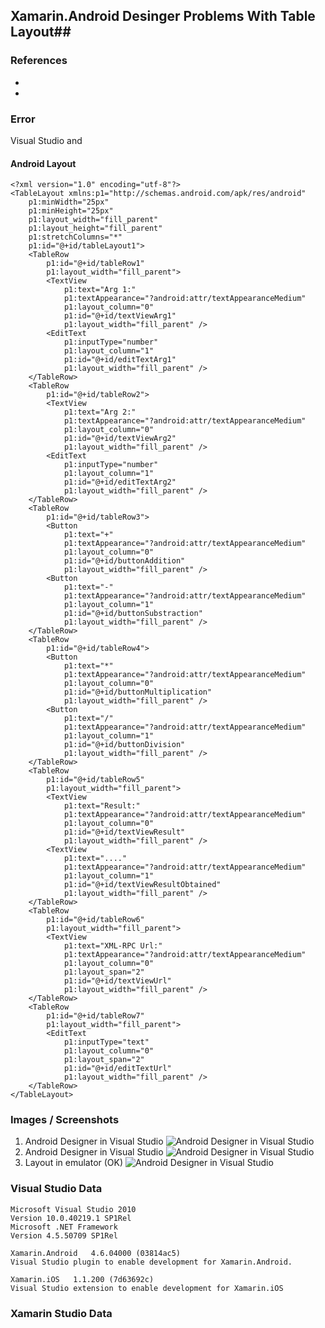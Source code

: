 ## Xamarin.Android Desinger Problems With Table Layout##

### References ###

* 	[]()
* 	[]()


### Error ###

Visual Studio and 
#### Android Layout ####

	<?xml version="1.0" encoding="utf-8"?>
	<TableLayout xmlns:p1="http://schemas.android.com/apk/res/android"
		p1:minWidth="25px"
		p1:minHeight="25px"
		p1:layout_width="fill_parent"
		p1:layout_height="fill_parent"
		p1:stretchColumns="*"
		p1:id="@+id/tableLayout1">
		<TableRow
			p1:id="@+id/tableRow1"
			p1:layout_width="fill_parent">
			<TextView
				p1:text="Arg 1:"
				p1:textAppearance="?android:attr/textAppearanceMedium"
				p1:layout_column="0"
				p1:id="@+id/textViewArg1"
				p1:layout_width="fill_parent" />
			<EditText
				p1:inputType="number"
				p1:layout_column="1"
				p1:id="@+id/editTextArg1"
				p1:layout_width="fill_parent" />
		</TableRow>
		<TableRow
			p1:id="@+id/tableRow2">
			<TextView
				p1:text="Arg 2:"
				p1:textAppearance="?android:attr/textAppearanceMedium"
				p1:layout_column="0"
				p1:id="@+id/textViewArg2"
				p1:layout_width="fill_parent" />
			<EditText
				p1:inputType="number"
				p1:layout_column="1"
				p1:id="@+id/editTextArg2"
				p1:layout_width="fill_parent" />
		</TableRow>
		<TableRow
			p1:id="@+id/tableRow3">
			<Button
				p1:text="+"
				p1:textAppearance="?android:attr/textAppearanceMedium"
				p1:layout_column="0"
				p1:id="@+id/buttonAddition"
				p1:layout_width="fill_parent" />
			<Button
				p1:text="-"
				p1:textAppearance="?android:attr/textAppearanceMedium"
				p1:layout_column="1"
				p1:id="@+id/buttonSubstraction"
				p1:layout_width="fill_parent" />
		</TableRow>
		<TableRow
			p1:id="@+id/tableRow4">
			<Button
				p1:text="*"
				p1:textAppearance="?android:attr/textAppearanceMedium"
				p1:layout_column="0"
				p1:id="@+id/buttonMultiplication"
				p1:layout_width="fill_parent" />
			<Button
				p1:text="/"
				p1:textAppearance="?android:attr/textAppearanceMedium"
				p1:layout_column="1"
				p1:id="@+id/buttonDivision"
				p1:layout_width="fill_parent" />
		</TableRow>
		<TableRow
			p1:id="@+id/tableRow5"
			p1:layout_width="fill_parent">
			<TextView
				p1:text="Result:"
				p1:textAppearance="?android:attr/textAppearanceMedium"
				p1:layout_column="0"
				p1:id="@+id/textViewResult"
				p1:layout_width="fill_parent" />
			<TextView
				p1:text="...."
				p1:textAppearance="?android:attr/textAppearanceMedium"
				p1:layout_column="1"
				p1:id="@+id/textViewResultObtained"
				p1:layout_width="fill_parent" />
		</TableRow>
		<TableRow
			p1:id="@+id/tableRow6"
			p1:layout_width="fill_parent">
			<TextView
				p1:text="XML-RPC Url:"
				p1:textAppearance="?android:attr/textAppearanceMedium"
				p1:layout_column="0"
				p1:layout_span="2"
				p1:id="@+id/textViewUrl"
				p1:layout_width="fill_parent" />
		</TableRow>
		<TableRow
			p1:id="@+id/tableRow7"
			p1:layout_width="fill_parent">
			<EditText
				p1:inputType="text"
				p1:layout_column="0"
				p1:layout_span="2"
				p1:id="@+id/editTextUrl"
				p1:layout_width="fill_parent" />
		</TableRow>
	</TableLayout>

### Images / Screenshots ###

1.	Android Designer in Visual Studio
	![Android Designer in Visual Studio](./screenshots/Xamarin.Android-Designer-TableLayout-VS-CropperCapture[43].png)
1.	Android Designer in Visual Studio
	![Android Designer in Visual Studio](./screenshots/Xamarin.Android-Designer-TableLayout--XS-CropperCapture[47].png)
1.	Layout in emulator (OK)
	![Android Designer in Visual Studio](./screenshots/Xamarin.Android-Designer-TableLayout-layout-emulator-CropperCapture[44].png)


### Visual Studio Data ###

	Microsoft Visual Studio 2010
	Version 10.0.40219.1 SP1Rel
	Microsoft .NET Framework
	Version 4.5.50709 SP1Rel

	Xamarin.Android   4.6.04000 (03814ac5)
	Visual Studio plugin to enable development for Xamarin.Android.

	Xamarin.iOS   1.1.200 (7d63692c)
	Visual Studio extension to enable development for Xamarin.iOS

### Xamarin Studio Data ###

